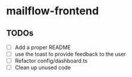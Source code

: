 # mailflow-frontend

## TODOs

- [ ] Add a proper README
- [ ] use the toast to provide feedback to the user
- [ ] Refactor config/dashboard.ts
- [ ] Clean up unused code
